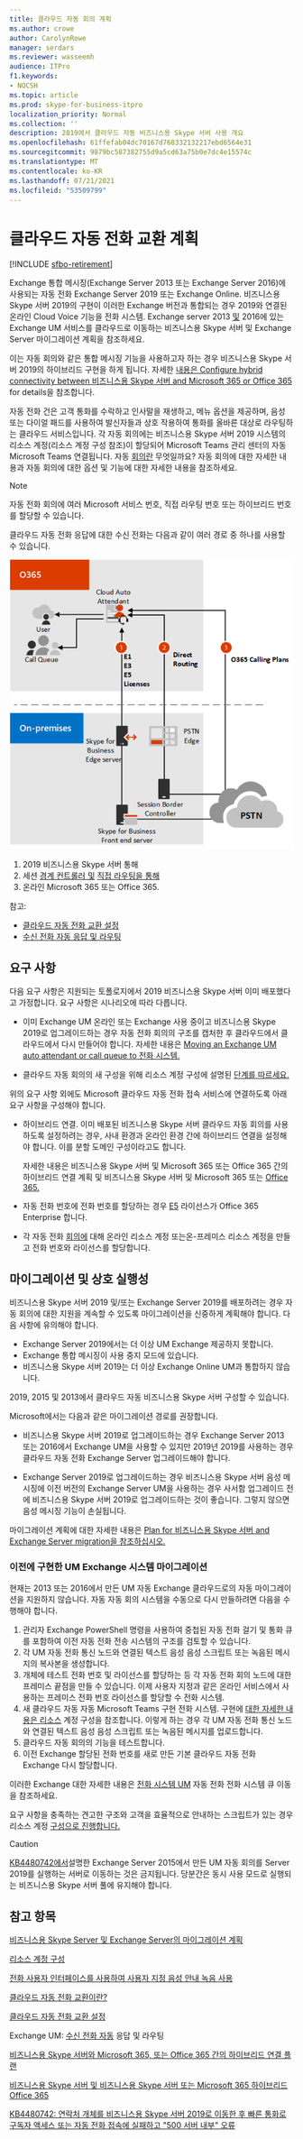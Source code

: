 ```yaml
---
title: 클라우드 자동 회의 계획
ms.author: crowe
author: CarolynRowe
manager: serdars
ms.reviewer: wasseemh
audience: ITPro
f1.keywords:
- NOCSH
ms.topic: article
ms.prod: skype-for-business-itpro
localization_priority: Normal
ms.collection: ''
description: 2019에서 클라우드 자동 비즈니스용 Skype 서버 사용 개요
ms.openlocfilehash: 61ffefab04dc70167d768332132217ebd6564e31
ms.sourcegitcommit: 9879bc587382755d9a5cd63a75b0e7dc4e15574c
ms.translationtype: MT
ms.contentlocale: ko-KR
ms.lasthandoff: 07/21/2021
ms.locfileid: "53509799"
---
```

# <a name="plan-cloud-auto-attendants"></a>클라우드 자동 전화 교환 계획

[!INCLUDE [sfbo-retirement](../../Hub/includes/sfbo-retirement.md)]

Exchange 통합 메시징(Exchange Server 2013 또는 Exchange Server 2016)에 사용되는 자동 전화 Exchange Server 2019 또는 Exchange Online. 비즈니스용 Skype 서버 2019의 구현이 이러한 Exchange 버전과 통합되는 경우 2019와 연결된 온라인 Cloud Voice 기능을 전화 시스템. Exchange server 2013 [및](plan-um-migration.md) 2016에 있는 Exchange UM 서비스를 클라우드로 이동하는 비즈니스용 Skype 서버 및 Exchange Server 마이그레이션 계획을 참조하세요.

이는 자동 회의와 같은 통합 메시징 기능을 사용하고자 하는 경우 비즈니스용 Skype 서버 2019의 하이브리드 구현을 하게 됩니다. 자세한 [내용은 Configure hybrid connectivity between 비즈니스용 Skype 서버 and Microsoft 365 or Office 365](configure-hybrid-connectivity.md) for details을 참조합니다.

자동 전화 건은 고객 통화를 수락하고 인사말을 재생하고, 메뉴 옵션을 제공하며, 음성 또는 다이얼 패드를 사용하여 발신자들과 상호 작용하여 통화를 올바른 대상로 라우팅하는 클라우드 서비스입니다. 각 자동 회의에는  비즈니스용 Skype 서버 2019 시스템의 리소스 계정(리소스 계정 구성 참조)이 할당되어 Microsoft Teams 관리 센터의 자동 Microsoft Teams 연결됩니다. [](configure-onprem-ra.md) 자동 [회의란](/SkypeForBusiness/what-is-phone-system-in-office-365/what-are-phone-system-auto-attendants.md) 무엇일까요? 자동 회의에 대한 자세한 내용과 자동 회의에 대한 옵션 및 기능에 대한 자세한 내용을 참조하세요.

> [!NOTE]
> 자동 전화 회의에 여러 Microsoft 서비스 번호, 직접 라우팅 번호 또는 하이브리드 번호를 할당할 수 있습니다.

클라우드 자동 전화 응답에 대한 수신 전화는 다음과 같이 여러 경로 중 하나를 사용할 수 있습니다.

![자동 회의용 다이어그램](../../SfBServer2019/media/AA-plan-concept.png)

1. 2019 비즈니스용 Skype 서버 통해
2. 세션 [경계 컨트롤러 및](/MicrosoftTeams/direct-routing-border-controllers.md) [직접 라우팅을 통해](/MicrosoftTeams/direct-routing-plan.md)
3. 온라인 Microsoft 365 또는 Office 365.

참고:

- [클라우드 자동 전화 교환 설정](/microsoftteams/create-a-phone-system-auto-attendant)
- [수신 전화 자동 응답 및 라우팅](/exchange/voice-mail-unified-messaging/automatically-answer-and-route-calls/automatically-answer-and-route-calls)

## <a name="requirements"></a>요구 사항

다음 요구 사항은 지원되는 토폴로지에서 2019 비즈니스용 Skype 서버 이미 배포했다고 가정합니다.  요구 사항은 시나리오에 따라 다릅니다.

- 이미 Exchange UM 온라인 또는 Exchange 사용 중이고 비즈니스용 Skype 2019로 업그레이드하는 경우 자동 전화 회의의 구조를 캡처한 후 클라우드에서 클라우드에서 다시 만들어야 합니다. 자세한 내용은 [Moving an Exchange UM auto attendant or call queue to 전화 시스템.](configure-onprem-ra.md#moving-an-exchange-um-auto-attendant-or-call-queue-to-phone-system)

- 클라우드 자동 회의의 새 구성을 위해 리소스 계정 구성에 설명된 [단계를 따르세요.](configure-onprem-ra.md)

위의 요구 사항 외에도 Microsoft 클라우드 자동 전화 접속 서비스에 연결하도록 아래 요구 사항을 구성해야 합니다.

- 하이브리드 연결. 이미 배포된 비즈니스용 Skype 서버 클라우드 자동 회의를 사용하도록 설정하려는 경우, 사내 환경과 온라인 환경 간에 하이브리드 연결을 설정해야 합니다. 이를 분할 도메인 구성이라고도 합니다.

   자세한 내용은 비즈니스용 Skype 서버 [](plan-hybrid-connectivity.md) 및 Microsoft 365 또는 Office 365 간의 하이브리드 연결 계획 및 비즈니스용 Skype 서버 및 Microsoft 365 또는 [Office 365.](configure-hybrid-connectivity.md)

- 자동 전화 번호에 전화 번호를 할당하는 경우 [E5](../../SfbOnline/skype-for-business-and-microsoft-teams-add-on-licensing/license-options-based-on-your-plan/office-365-enterprise-e5-with-audio-conferencing.md) 라이선스가 Office 365 Enterprise 합니다.
- 각 자동 전화 [회의에](/MicrosoftTeams/manage-resource-accounts.md) 대해 [](configure-onprem-ra.md) 온라인 리소스 계정 또는온-프레미스 리소스 계정을 만들고 전화 번호와 라이선스를 할당합니다. 

## <a name="migration-and-interoperability"></a>마이그레이션 및 상호 실행성

비즈니스용 Skype 서버 2019 및/또는 Exchange Server 2019를 배포하려는 경우 자동 회의에 대한 지원을 계속할 수 있도록 마이그레이션을 신중하게 계획해야 합니다. 다음 사항에 유의해야 합니다.

- Exchange Server 2019에서는 더 이상 UM Exchange 제공하지 못합니다.
- Exchange 통합 메시징이 사용 중지 모드에 있습니다.
- 비즈니스용 Skype 서버 2019는 더 이상 Exchange Online UM과 통합하지 않습니다.

2019, 2015 및 2013에서 클라우드 자동 비즈니스용 Skype 서버 구성할 수 있습니다.

Microsoft에서는 다음과 같은 마이그레이션 경로를 권장합니다.

- 비즈니스용 Skype 서버 2019로 업그레이드하는 경우 Exchange Server 2013 또는 2016에서 Exchange UM을 사용할 수 있지만 2019년 2019를 사용하는 경우 클라우드 자동 전화 Exchange Server 업그레이드해야 합니다.

- Exchange Server 2019로 업그레이드하는 경우 비즈니스용 Skype 서버 음성 메시징에 이전 버전의 Exchange Server UM을 사용하는 경우 사서함 업그레이드 전에 비즈니스용 Skype 서버 2019로 업그레이드하는 것이 좋습니다.  그렇지 않으면 음성 메시징 기능이 손실됩니다.

마이그레이션 계획에 대한 자세한 내용은 [Plan for 비즈니스용 Skype 서버 and Exchange Server migration을 참조하십시오.](plan-um-migration.md)

### <a name="migrating-a-previously-implemented-exchange-um-auto-attendant-system"></a>이전에 구현한 UM Exchange 시스템 마이그레이션

현재는 2013 또는 2016에서 만든 UM 자동 Exchange 클라우드로의 자동 마이그레이션을 지원하지 않습니다. 자동 자동 회의 시스템을 수동으로 다시 만들하려면 다음을 수행해야 합니다.

1. 관리자 Exchange PowerShell 명령을 사용하여 중첩된 자동 전화 걸기 및 통화 큐를 포함하여 이전 자동 전화 전송 시스템의 구조를 검토할 수 있습니다.  
2. 각 UM 자동 전화 통신 노드와 연결된 텍스트 음성 음성 스크립트 또는 녹음된 메시지의 복사본을 생성합니다.
3. 개체에 테스트 전화 번호 및 라이선스를 할당하는 등 각 자동 전화 회의 노드에 대한 프레미스 끝점을 만들 수 있습니다. 이제 사용자 지정과 같은 온라인 서비스에서 사용하는 프레미스 전화 번호 라이선스를 할당할 수 전화 시스템.
4. 새 클라우드 자동 자동 Microsoft Teams 구현 전화 시스템. 구현에 [대한 자세한 내용은 리소스](configure-onprem-ra.md) 계정 구성을 참조합니다. 이렇게 하는 경우 각 UM 자동 전화 통신 노드와 연결된 텍스트 음성 음성 스크립트 또는 녹음된 메시지를 업로드합니다.
5. 클라우드 자동 회의의 기능을 테스트합니다.
6. 이전 Exchange 할당된 전화 번호를 새로 만든 기본 클라우드 자동 전화 Exchange 다시 할당합니다.

이러한 Exchange 대한 자세한 내용은 [전화 시스템 UM](configure-onprem-ra.md#moving-an-exchange-um-auto-attendant-or-call-queue-to-phone-system) 자동 전화 전화 시스템 큐 이동을 참조하세요.

요구 사항을 충족하는 견고한 구조와 고객을 효율적으로 안내하는 스크립트가 있는 경우 리소스 계정 [구성으로 진행합니다.](configure-onprem-ra.md)

> [!CAUTION]
> [KB4480742에서](https://support.microsoft.com/help/4480742/call-failures-and-500-server-internal-error-after-migration-to-2019)설명한 Exchange Server 2015에서 만든 UM 자동 회의를 Server 2019를 실행하는 서버로 이동하는 것은 금지됩니다. 당분간은 동시 사용 모드로 실행되는 비즈니스용 Skype 서버 풀에 유지해야 합니다.

## <a name="see-also"></a>참고 항목

[비즈니스용 Skype Server 및 Exchange Server의 마이그레이션 계획](plan-um-migration.md)

[리소스 계정 구성](configure-onprem-ra.md)

[전화 사용자 인터페이스를 사용하여 사용자 지정 음성 안내 녹음 사용](/exchange/voice-mail-unified-messaging/greetings-announcements-menus-and-prompts/enable-custom-prompt-recording)

[클라우드 자동 전화 교환이란?](/SkypeForBusiness/what-is-phone-system-in-office-365/what-are-phone-system-auto-attendants)

[클라우드 자동 전화 교환 설정](/microsoftteams/create-a-phone-system-auto-attendant)

Exchange UM: [수신 전화 자동](/exchange/voice-mail-unified-messaging/automatically-answer-and-route-calls/automatically-answer-and-route-calls) 응답 및 라우팅

[비즈니스용 Skype 서버와 Microsoft 365, 또는 Office 365 간의 하이브리드 연결 플랜](plan-hybrid-connectivity.md)

[비즈니스용 Skype 서버 및 비즈니스용 Skype 서버 또는 Microsoft 365 하이브리드 Office 365](configure-hybrid-connectivity.md)

[KB4480742: 연락처 개체를 비즈니스용 Skype 서버 2019로 이동한 후 빠른 통화로 구독자 액세스 또는 자동 전화 접속에 실패하고 "500 서버 내부" 오류](https://support.microsoft.com/help/4480742/call-failures-and-500-server-internal-error-after-migration-to-2019)